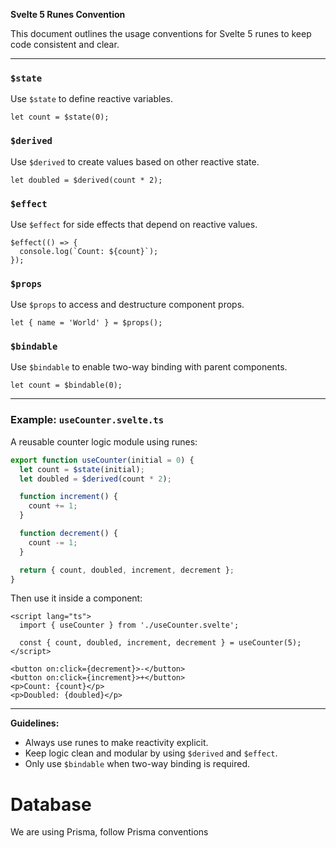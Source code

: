 **Svelte 5 Runes Convention**

This document outlines the usage conventions for Svelte 5 runes to keep code consistent and clear.

---

### `$state`

Use `$state` to define reactive variables.

```
let count = $state(0);
```

### `$derived`

Use `$derived` to create values based on other reactive state.

```
let doubled = $derived(count * 2);
```

### `$effect`

Use `$effect` for side effects that depend on reactive values.

```
$effect(() => {
  console.log(`Count: ${count}`);
});
```

### `$props`

Use `$props` to access and destructure component props.

```
let { name = 'World' } = $props();
```

### `$bindable`

Use `$bindable` to enable two-way binding with parent components.

```
let count = $bindable(0);
```

---

### Example: `useCounter.svelte.ts`

A reusable counter logic module using runes:

```ts
export function useCounter(initial = 0) {
  let count = $state(initial);
  let doubled = $derived(count * 2);

  function increment() {
    count += 1;
  }

  function decrement() {
    count -= 1;
  }

  return { count, doubled, increment, decrement };
}
```

Then use it inside a component:

```
<script lang="ts">
  import { useCounter } from './useCounter.svelte';

  const { count, doubled, increment, decrement } = useCounter(5);
</script>

<button on:click={decrement}>-</button>
<button on:click={increment}>+</button>
<p>Count: {count}</p>
<p>Doubled: {doubled}</p>
```

---

**Guidelines:**

- Always use runes to make reactivity explicit.
- Keep logic clean and modular by using `$derived` and `$effect`.
- Only use `$bindable` when two-way binding is required.

# Database

We are using Prisma, follow Prisma conventions
